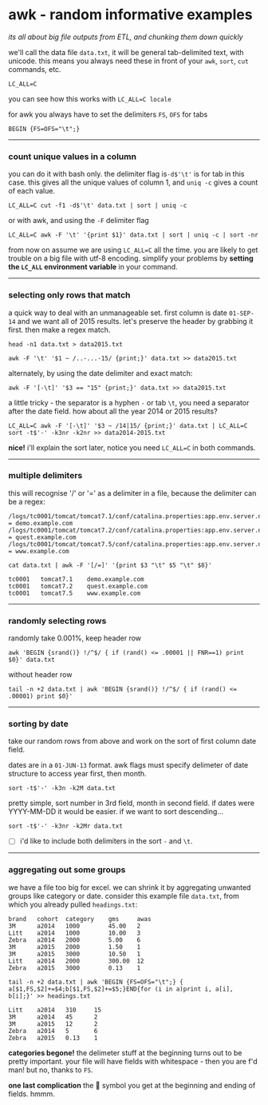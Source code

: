 # awk - random informative examples
*its all about big file outputs from ETL, and chunking them down quickly* 

we'll call the data file `data.txt`, it will be general tab-delimited text, with unicode. this means you always need these in front of your `awk`, `sort`, `cut` commands, etc.

    LC_ALL=C

you can see how this works with `LC_ALL=C locale`

for awk you always have to set the delimiters `FS`, `OFS` for tabs

    BEGIN {FS=OFS="\t";}

----
### count unique values in a column
you can do it with bash only. the delimiter flag is`-d$'\t'` is for tab in this case. this gives all the unique values of column 1, and `uniq -c` gives a count of each value.

    LC_ALL=C cut -f1 -d$'\t' data.txt | sort | uniq -c

or with awk, and using the `-F` delimiter flag

    LC_ALL=C awk -F '\t' '{print $1}' data.txt | sort | uniq -c | sort -nr

from now on assume we are using `LC_ALL=C` all the time. you are likely to get trouble on a big file with utf-8 encoding. simplify your problems by **setting the `LC_ALL` environment variable** in your command.

----
### selecting only rows that match
a quick way to deal with an unmanageable set. first column is date `01-SEP-14` and we want all of 2015 results. let's preserve the header by grabbing it first. then make a regex match.

    head -n1 data.txt > data2015.txt

    awk -F '\t' '$1 ~ /..-...-15/ {print;}' data.txt >> data2015.txt

alternately, by using the date delimiter and exact match:

    awk -F '[-\t]' '$3 == "15" {print;}' data.txt >> data2015.txt

a little tricky - the separator is a hyphen `-` or tab `\t`, you need a separator after the date field. how about all the year 2014 or 2015 results?

    LC_ALL=C awk -F '[-\t]' '$3 ~ /14|15/ {print;}' data.txt | LC_ALL=C sort -t$'-' -k3nr -k2nr >> data2014-2015.txt

**nice!** i'll explain the sort later, notice you need `LC_ALL=C` in both commands.

----
### multiple delimiters
this will recognise '/' or '=' as a delimiter in a file, because the delimiter can be a regex:

    /logs/tc0001/tomcat/tomcat7.1/conf/catalina.properties:app.env.server.name = demo.example.com
    /logs/tc0001/tomcat/tomcat7.2/conf/catalina.properties:app.env.server.name = quest.example.com
    /logs/tc0001/tomcat/tomcat7.5/conf/catalina.properties:app.env.server.name = www.example.com

    cat data.txt | awk -F '[/=]' '{print $3 "\t" $5 "\t" $8}'

    tc0001   tomcat7.1    demo.example.com  
    tc0001   tomcat7.2    quest.example.com  
    tc0001   tomcat7.5    www.example.com

----
### randomly selecting rows

randomly take 0.001%, keep header row

    awk 'BEGIN {srand()} !/^$/ { if (rand() <= .00001 || FNR==1) print $0}' data.txt

without header row

    tail -n +2 data.txt | awk 'BEGIN {srand()} !/^$/ { if (rand() <= .00001) print $0}'

----
### sorting by date

take our random rows from above and work on the sort of first column date field.

dates are in a `01-JUN-13` format. awk flags must specify delimeter of date structure to access year first, then month.

    sort -t$'-' -k3n -k2M data.txt

pretty simple, sort number in 3rd field, month in second field.  if dates were YYYY-MM-DD it would be easier. if we want to sort descending...

    sort -t$'-' -k3nr -k2Mr data.txt

- [ ]  i'd like to include both delimiters in the sort `-` and `\t`.

----
### aggregating out some groups

we have a file too big for excel. we can shrink it by aggregating unwanted groups like category or date. consider this example file `data.txt`, from which you already pulled `headings.txt`:

    brand   cohort  category    gms     awas
    3M      a2014   1000        45.00   2
    Litt    a2014   1000        10.00   3
    Zebra   a2014   2000        5.00    6
    3M      a2015   2000        1.50    1
    3M      a2015   3000        10.50   1
    Litt    a2014   2000        300.00  12
    Zebra   a2015   3000        0.13    1

    tail -n +2 data.txt | awk 'BEGIN {FS=OFS="\t";} { a[$1,FS,$2]+=$4;b[$1,FS,$2]+=$5;}END{for (i in a)print i, a[i], b[i];}' >> headings.txt

    Litt    a2014   310     15
    3M      a2014   45      2
    3M      a2015   12      2
    Zebra   a2014   5       6
    Zebra   a2015   0.13    1

**categories begone!** the delimeter stuff at the beginning turns out to be pretty important. your file will have fields with whitespace - then you are f'd man! but no, thanks to `FS`.

**one last complication** the  symbol you get at the beginning and ending of fields. hmmm.
